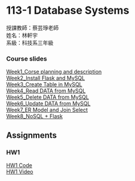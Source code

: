 # 113-1 Database Systems<br>
授課教師：蔡芸琤老師<br>
姓名：林軒宇<br>
系級：科技系三年級<br>
### Course slides
[Week1_Corse planning and description](https://docs.google.com/presentation/d/1BPNsQtDIZIOH6s35TtE4y9u0ZLBTJjwblICJ7umgAGs/edit#slide=id.g23dd2219a46_0_124)<br>
[Week2_Install Flask and MySQL](https://docs.google.com/presentation/d/17RvKJkc6k4TIbIObdTClapRRBklTYxEHl6MXqazSvMA/edit#slide=id.g23dd2219a46_0_124)<br>
[Week3_Create Table in MySQL](https://docs.google.com/presentation/d/1HFphBEPWo5wiRR42c9BLcsLX5CcqrIAQP40djYcmxbY/edit#slide=id.g23dd2219a46_0_124)<br>
[Week4_Read DATA from MySQL](https://docs.google.com/presentation/d/1bIV-osHUIeADmkZb-SwzlJ2x7yPBfvVumyDHZWBViXY/edit#slide=id.g23dd2219a46_0_124)<br>
[Week5_Delete DATA from MySQL](https://docs.google.com/presentation/d/1nPo7PcWntxXfGq-PYYcIF0pk1Ce7YFASdPNb2iHYzB0/edit#slide=id.g23dd2219a46_0_124)<br>
[Week6_Update DATA from MySQL](https://docs.google.com/presentation/d/1V1Zi_RGfnLGiRHGSgiyqW0pOLQ7viDjkh6WwswiD6ds/edit#slide=id.g23dd2219a46_0_124)<br>
[Week7_ER Model and Join Select](https://docs.google.com/presentation/d/11NYzzT6Z5HWKFV4chKcUTBK_du68cvPryrZHhTrpOSE/edit#slide=id.g23dd2219a46_0_124)<br>
[Week8_NoSQL + Flask](https://docs.google.com/presentation/d/122ROgAdilhbRa8ksyruu08j4coh65N_wJz0mnfjT0vE/edit#slide=id.g23dd2219a46_0_124)<br>
## Assignments
### HW1
[HW1 Code](https://github.com/ethanlin1126/Database/tree/main/HW1)<br>
[HW1 Video](https://youtu.be/aj0eIJ2fpt4)
